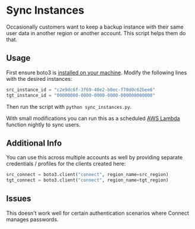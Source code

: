 # Sync Instances

Occasionally customers want to keep a backup instance with their same user data in another region or another account. This script helps them do that.

## Usage

First ensure boto3 is [installed on your machine](https://boto3.amazonaws.com/v1/documentation/api/latest/guide/quickstart.html). Modify the following lines with the desired instances:

```python
src_instance_id = "c2e9dc6f-3f69-40e2-b0ec-f78d0c62bee6"
tgt_instance_id = "00000000-0000-0000-0000-000000000000"
```

Then run the script with `python sync_instances.py`.

With small modifications you can run this as a scheduled [AWS Lambda](https://aws.amazon.com/lambda/) function nightly to sync users.

## Additional Info

You can use this across multiple accounts as well by providing separate credentials / profiles for the clients created here:

```python
src_connect = boto3.client("connect", region_name=src_region)
tgt_connect = boto3.client("connect", region_name=tgt_region)
```

## Issues

This doesn't work well for certain authentication scenarios where Connect manages passwords.
